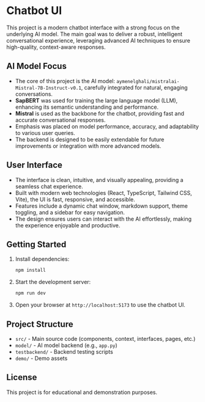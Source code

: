 # Chatbot UI

This project is a modern chatbot interface with a strong focus on the underlying AI model. The main goal was to deliver a robust, intelligent conversational experience, leveraging advanced AI techniques to ensure high-quality, context-aware responses.

## AI Model Focus
- The core of this project is the AI model: `aymenelghali/mistralai-Mistral-7B-Instruct-v0.1`, carefully integrated for natural, engaging conversations.
- **SapBERT** was used for training the large language model (LLM), enhancing its semantic understanding and performance.
- **Mistral** is used as the backbone for the chatbot, providing fast and accurate conversational responses.
- Emphasis was placed on model performance, accuracy, and adaptability to various user queries.
- The backend is designed to be easily extendable for future improvements or integration with more advanced models.

## User Interface
- The interface is clean, intuitive, and visually appealing, providing a seamless chat experience.
- Built with modern web technologies (React, TypeScript, Tailwind CSS, Vite), the UI is fast, responsive, and accessible.
- Features include a dynamic chat window, markdown support, theme toggling, and a sidebar for easy navigation.
- The design ensures users can interact with the AI effortlessly, making the experience enjoyable and productive.

## Getting Started
1. Install dependencies:
   ```sh
   npm install
   ```
2. Start the development server:
   ```sh
   npm run dev
   ```
3. Open your browser at `http://localhost:5173` to use the chatbot UI.

## Project Structure
- `src/` - Main source code (components, context, interfaces, pages, etc.)
- `model/` - AI model backend (e.g., `app.py`)
- `testbackend/` - Backend testing scripts
- `demo/` - Demo assets

## License
This project is for educational and demonstration purposes.
